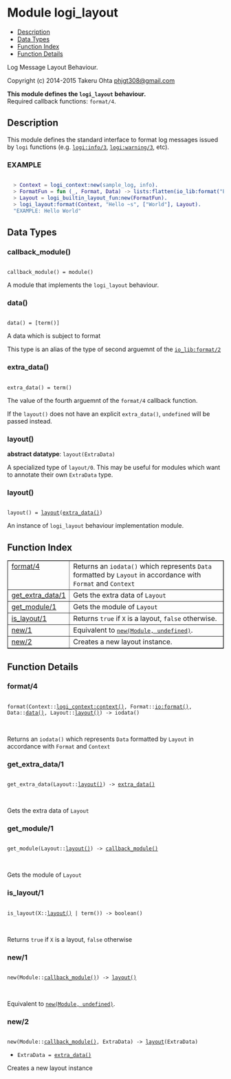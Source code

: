 

# Module logi_layout #
* [Description](#description)
* [Data Types](#types)
* [Function Index](#index)
* [Function Details](#functions)

Log Message Layout Behaviour.

Copyright (c) 2014-2015 Takeru Ohta <phjgt308@gmail.com>

__This module defines the `logi_layout` behaviour.__<br /> Required callback functions: `format/4`.

<a name="description"></a>

## Description ##

This module defines the standard interface to format log messages issued by `logi` functions
(e.g. [`logi:info/3`](logi.md#info-3), [`logi:warning/3`](logi.md#warning-3), etc).


### <a name="EXAMPLE">EXAMPLE</a> ###


```erlang

  > Context = logi_context:new(sample_log, info).
  > FormatFun = fun (_, Format, Data) -> lists:flatten(io_lib:format("EXAMPLE: " ++ Format, Data)) end.
  > Layout = logi_builtin_layout_fun:new(FormatFun).
  > logi_layout:format(Context, "Hello ~s", ["World"], Layout).
  "EXAMPLE: Hello World"
```

<a name="types"></a>

## Data Types ##




### <a name="type-callback_module">callback_module()</a> ###


<pre><code>
callback_module() = module()
</code></pre>

 A module that implements the `logi_layout` behaviour.



### <a name="type-data">data()</a> ###


<pre><code>
data() = [term()]
</code></pre>

 A data which is subject to format

This type is an alias of the type of second arguemnt of the [`io_lib:format/2`](io_lib.md#format-2)



### <a name="type-extra_data">extra_data()</a> ###


<pre><code>
extra_data() = term()
</code></pre>

 The value of the fourth arguemnt of the `format/4` callback function.

If the `layout()` does not have an explicit `extra_data()`, `undefined` will be passed instead.



### <a name="type-layout">layout()</a> ###


__abstract datatype__: `layout(ExtraData)`

 A specialized type of `layout/0`.
This may be useful for modules which want to annotate their own `ExtraData` type.



### <a name="type-layout">layout()</a> ###


<pre><code>
layout() = <a href="#type-layout">layout</a>(<a href="#type-extra_data">extra_data()</a>)
</code></pre>

 An instance of `logi_layout` behaviour implementation module.

<a name="index"></a>

## Function Index ##


<table width="100%" border="1" cellspacing="0" cellpadding="2" summary="function index"><tr><td valign="top"><a href="#format-4">format/4</a></td><td>Returns an <code>iodata()</code> which represents <code>Data</code> formatted by <code>Layout</code> in accordance with <code>Format</code> and <code>Context</code></td></tr><tr><td valign="top"><a href="#get_extra_data-1">get_extra_data/1</a></td><td>Gets the extra data of <code>Layout</code></td></tr><tr><td valign="top"><a href="#get_module-1">get_module/1</a></td><td>Gets the module of <code>Layout</code></td></tr><tr><td valign="top"><a href="#is_layout-1">is_layout/1</a></td><td>Returns <code>true</code> if <code>X</code> is a layout, <code>false</code> otherwise.</td></tr><tr><td valign="top"><a href="#new-1">new/1</a></td><td>Equivalent to <a href="#new-2"><tt>new(Module, undefined)</tt></a>.</td></tr><tr><td valign="top"><a href="#new-2">new/2</a></td><td>Creates a new layout instance.</td></tr></table>


<a name="functions"></a>

## Function Details ##

<a name="format-4"></a>

### format/4 ###

<pre><code>
format(Context::<a href="logi_context.md#type-context">logi_context:context()</a>, Format::<a href="io.md#type-format">io:format()</a>, Data::<a href="#type-data">data()</a>, Layout::<a href="#type-layout">layout()</a>) -&gt; iodata()
</code></pre>
<br />

Returns an `iodata()` which represents `Data` formatted by `Layout` in accordance with `Format` and `Context`

<a name="get_extra_data-1"></a>

### get_extra_data/1 ###

<pre><code>
get_extra_data(Layout::<a href="#type-layout">layout()</a>) -&gt; <a href="#type-extra_data">extra_data()</a>
</code></pre>
<br />

Gets the extra data of `Layout`

<a name="get_module-1"></a>

### get_module/1 ###

<pre><code>
get_module(Layout::<a href="#type-layout">layout()</a>) -&gt; <a href="#type-callback_module">callback_module()</a>
</code></pre>
<br />

Gets the module of `Layout`

<a name="is_layout-1"></a>

### is_layout/1 ###

<pre><code>
is_layout(X::<a href="#type-layout">layout()</a> | term()) -&gt; boolean()
</code></pre>
<br />

Returns `true` if `X` is a layout, `false` otherwise

<a name="new-1"></a>

### new/1 ###

<pre><code>
new(Module::<a href="#type-callback_module">callback_module()</a>) -&gt; <a href="#type-layout">layout()</a>
</code></pre>
<br />

Equivalent to [`new(Module, undefined)`](#new-2).

<a name="new-2"></a>

### new/2 ###

<pre><code>
new(Module::<a href="#type-callback_module">callback_module()</a>, ExtraData) -&gt; <a href="#type-layout">layout</a>(ExtraData)
</code></pre>

<ul class="definitions"><li><code>ExtraData = <a href="#type-extra_data">extra_data()</a></code></li></ul>

Creates a new layout instance

